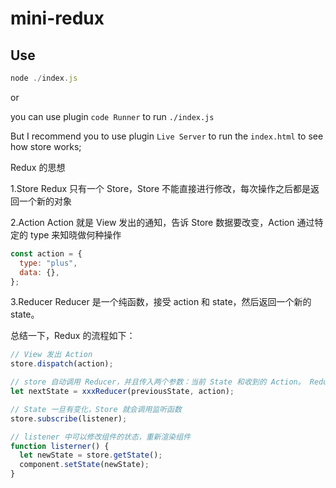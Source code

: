 # mini-redux

## Use

```js
node ./index.js
```

or

you can use plugin `code Runner` to run `./index.js`

But I recommend you to use plugin `Live Server` to run the `index.html` to see how store works;

Redux 的思想

1.Store
Redux 只有一个 Store，Store 不能直接进行修改，每次操作之后都是返回一个新的对象

2.Action
Action 就是 View 发出的通知，告诉 Store 数据要改变，Action 通过特定的 type 来知晓做何种操作

```js
const action = {
  type: "plus",
  data: {},
};
```

3.Reducer
Reducer 是一个纯函数，接受 action 和 state，然后返回一个新的 state。

总结一下，Redux 的流程如下：

```js
// View 发出 Action
store.dispatch(action);

// store 自动调用 Reducer，并且传入两个参数：当前 State 和收到的 Action。 Reducer 会返回新的 State
let nextState = xxxReducer(previousState, action);

// State 一旦有变化，Store 就会调用监听函数
store.subscribe(listener);

// listener 中可以修改组件的状态，重新渲染组件
function listerner() {
  let newState = store.getState();
  component.setState(newState);
}
```
